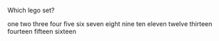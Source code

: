 Which lego set?

one
two
three
four
five
six
seven
eight
nine
ten
eleven
twelve
thirteen
fourteen
fifteen
sixteen
